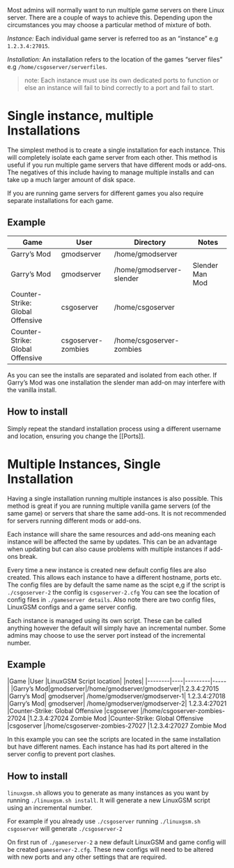 Most admins will normally want to run multiple game servers on there Linux server. There are a couple of ways to achieve this. Depending upon the circumstances you may choose a particular method of mixture of both.

*Instance:* Each individual game server is referred too as an “instance” e.g `1.2.3.4:27015`.

*Installation:* An installation refers to the location of the games “server files” e.g `/home/csgoserver/serverfiles`.

> note: Each instance must use its own dedicated ports to function or else an instance will fail to bind correctly to a port and fail to start.

# Single instance, multiple Installations
The simplest method is to create a single installation for each instance. This will completely isolate each game server from each other. This method is useful if you run multiple game servers that have different mods or add-ons. The negatives of this include having to manage multiple installs and can take up a much larger amount of disk space.

If you are running game servers for different games you also require separate installations for each game.

## Example

|Game |User|Directory|Notes|
|--------|----|---------|-----|
| Garry’s Mod |gmodserver|/home/gmodserver|     |
| Garry’s Mod |gmodserver|/home/gmodserver-slender|Slender Man Mod|
| Counter-Strike: Global Offensive |csgoserver|/home/csgoserver|   |
| Counter-Strike: Global Offensive |csgoserver-zombies|/home/csgoserver-zombies|   |

As you can see the installs are separated and isolated from each other. If Garry’s Mod was one installation the slender man add-on may interfere with the vanilla install. 

## How to install
Simply repeat the standard installation process using a different username and location, ensuring you change the [[Ports]].

# Multiple Instances, Single Installation
Having a single installation running multiple instances is also possible. This method is great if you are running multiple vanilla game servers (of the same game) or servers that share the same add-ons. It is not recommended for servers running different mods or add-ons.

Each instance will share the same resources and add-ons meaning each instance will be affected the same by updates. This can be an advantage when updating but can also cause problems with multiple instances if add-ons break.

Every time a new instance is created new default config files are also created. This allows each instance to have a different hostname, ports etc. The config files are by default the same name as the scipt e,g if the script is `./csgoserver-2` the config is `csgoserver-2.cfg` You can see the location of config files in `./gameserver details`. Also note there are two config files, LinuxGSM configs and a game server config.

Each instance is managed using its own script. These can be called anything however the default will simply have an incremental number. Some admins may choose to use the server port instead of the incremental number.

## Example

|Game	|User	|LinuxGSM Script location|	|notes|
|--------|----|---------|-----|
|Garry’s Mod|gmodserver|/home/gmodserver/gmodserver|1.2.3.4:27015
|Garry’s Mod|	gmodserver|	/home/gmodserver/gmodserver-1|	1.2.3.4:27018
|Garry’s Mod|	gmodserver|	/home/gmodserver/gmodserver-2|	1.2.3.4:27021
|Counter-Strike: Global Offensive	|csgoserver	|/home/csgoserver-zombies-27024	|1.2.3.4:27024
Zombie Mod
|Counter-Strike: Global Offensive	|csgoserver	|/home/csgoserver-zombies-27027	|1.2.3.4:27027
Zombie Mod

In this example you can see the scripts are located in the same installation but have different names. Each instance has had its port altered in the server config to prevent port clashes.

## How to install

`linuxgsm.sh` allows you to generate as many instances as you want by running `./linuxgsm.sh install`. It will generate a new LinuxGSM script using an incremental number.

For example if you already use `./csgoserver` running `./linuxgsm.sh csgoserver` will generate `./csgoserver-2`

On first run of `./gameserver-2` a new default LinuxGSM and game config will be created `gameserver-2.cfg`. These new configs will need to be altered with new ports and any other settings that are required.
